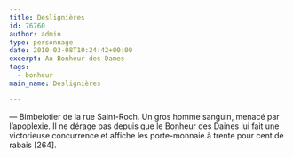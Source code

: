 ```yaml
---
title: Deslignières
id: 76760
author: admin
type: personnage
date: 2010-03-08T10:24:42+00:00
excerpt: Au Bonheur des Dames
tags:
  - bonheur
main_name: Deslignières

---
```

— Bimbelotier de la rue Saint-Roch. Un gros homme sanguin, menacé par l&rsquo;apoplexie. Il ne dérage pas depuis que le Bonheur des Daines lui fait une victorieuse concurrence et affiche les porte-monnaie à trente pour cent de rabais [264]. 